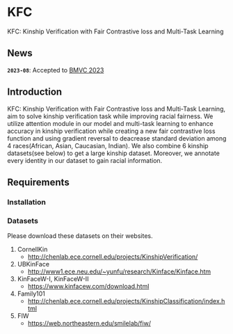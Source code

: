 # KFC

KFC: Kinship Verification with Fair Contrastive loss and Multi-Task Learning

## News
**`2023-08`**: Accepted to [BMVC 2023](https://bmvc2023.org/)

## Introduction
KFC: Kinship Verification with Fair Contrastive loss and Multi-Task Learning, aim to solve kinship verification task while improving racial fairness. We utilize attention module in our model and multi-task learning to enhance accuracy in kinship verification while creating a new fair contrastive loss function and using gradient reversal to deacrease standard deviation among 4 races(African, Asian, Caucasian, Indian).
We also combine 6 kinship datasets(see below) to get a large kinship dataset. Moreover, we annotate every identity in our dataset to gain racial information.

## Requirements
### Installation
### Datasets
Please download these datasets on their websites.
1. CornellKin
    + http://chenlab.ece.cornell.edu/projects/KinshipVerification/
2. UBKinFace
    + http://www1.ece.neu.edu/~yunfu/research/Kinface/Kinface.htm
3. KinFaceW-I, KinFaceW-II
    + https://www.kinfacew.com/download.html
4. Family101
    + http://chenlab.ece.cornell.edu/projects/KinshipClassification/index.html
5. FIW
    + https://web.northeastern.edu/smilelab/fiw/